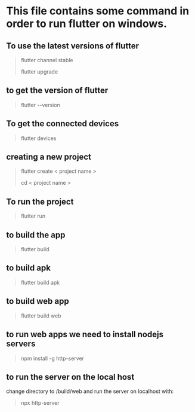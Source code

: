 # This file contains some command in order to run flutter on windows. 

## To use the latest versions of flutter 
> flutter channel stable
> 
> flutter upgrade

## to get the version of flutter 
> flutter --version

## To get the connected devices
> flutter devices

## creating a new project 
> flutter create < project name >
> 
> cd < project name >

## To run the project 
> flutter run 

## to build the app
> flutter build 

## to build apk 
> flutter build apk 


## to build web app 
> flutter build web 

## to run web apps  we need to install nodejs servers 
>npm install -g http-server

## to run the server on the local host 
change directory to /build/web and run the server on localhost with:
> npx http-server 